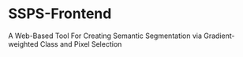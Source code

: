# SSPS-Frontend
A Web-Based Tool For Creating Semantic Segmentation via Gradient-weighted Class and Pixel Selection 
